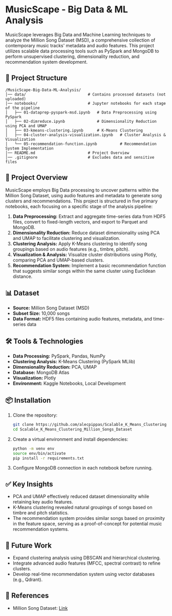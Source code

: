 # MusicScape - Big Data & ML Analysis

MusicScape leverages Big Data and Machine Learning techniques to analyze the Million Song Dataset (MSD), a comprehensive collection of contemporary music tracks' metadata and audio features. This project utilizes scalable data processing tools such as PySpark and MongoDB to perform unsupervised clustering, dimensionality reduction, and recommendation system development.

## 📂 Project Structure

```
/MusicScape-Big-Data-ML-Analysis/
│── data/                           # Contains processed datasets (not uploaded)
│── notebooks/                      # Jupyter notebooks for each stage of the pipeline
│   ├── 01-dataprep-pyspark-msd.ipynb   # Data Preprocessing using PySpark
│   ├── 02-dimreduce.ipynb              # Dimensionality Reduction using PCA and UMAP
│   ├── 03-kmeans-clustering.ipynb      # K-Means Clustering
│   ├── 04-cluster-analysis-visualization.ipynb   # Cluster Analysis & Visualization
│   └── 05-recommendation-function.ipynb          # Recommendation System Implementation
│── README.md                       # Project Overview
│── .gitignore                      # Excludes data and sensitive files
```

## 🚀 Project Overview

MusicScape employs Big Data processing to uncover patterns within the Million Song Dataset, using audio features and metadata to generate song clusters and recommendations. This project is structured in five primary notebooks, each focusing on a specific stage of the analysis pipeline:

1. **Data Preprocessing:** Extract and aggregate time-series data from HDF5 files, convert to fixed-length vectors, and export to Parquet and MongoDB.
2. **Dimensionality Reduction:** Reduce dataset dimensionality using PCA and UMAP to facilitate clustering and visualization.
3. **Clustering Analysis:** Apply K-Means clustering to identify song groupings based on audio features (e.g., timbre, pitch).
4. **Visualization & Analysis:** Visualize cluster distributions using Plotly, comparing PCA and UMAP-based clusters.
5. **Recommendation System:** Implement a basic recommendation function that suggests similar songs within the same cluster using Euclidean distance.

## 📊 Dataset

* **Source:** Million Song Dataset (MSD)
* **Subset Size:** 10,000 songs
* **Data Format:** HDF5 files containing audio features, metadata, and time-series data

## 🛠️ Tools & Technologies

* **Data Processing:** PySpark, Pandas, NumPy
* **Clustering Analysis:** K-Means Clustering (PySpark MLlib)
* **Dimensionality Reduction:** PCA, UMAP
* **Database:** MongoDB Atlas
* **Visualization:** Plotly
* **Environment:** Kaggle Notebooks, Local Development

## 📦 Installation

1. Clone the repository:

   ```bash
   git clone https://github.com/alecpippas/Scalable_K_Means_Clustering_Million_Songs_Dataset.git
   cd Scalable_K_Means_Clustering_Million_Songs_Dataset
   ```

2. Create a virtual environment and install dependencies:

   ```bash
   python -m venv env
   source env/bin/activate
   pip install -r requirements.txt
   ```

3. Configure MongoDB connection in each notebook before running.

## ✅ Key Insights

* PCA and UMAP effectively reduced dataset dimensionality while retaining key audio features.
* K-Means clustering revealed natural groupings of songs based on timbre and pitch statistics.
* The recommendation system provides similar songs based on proximity in the feature space, serving as a proof-of-concept for potential music recommendation systems.

## 🎯 Future Work

* Expand clustering analysis using DBSCAN and hierarchical clustering.
* Integrate advanced audio features (MFCC, spectral contrast) to refine clusters.
* Develop real-time recommendation system using vector databases (e.g., Qdrant).

## 📜 References

* Million Song Dataset: [Link](http://millionsongdataset.com)
